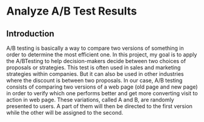 # Analyze A/B Test Results

## Introduction
A/B testing is basically a way to compare two versions of something in order to determine the most efficient one. In this project, my goal is to apply the A/BTesting to help decision-makers decide between two choices of proposals or strategies. 
This test is often used in sales and marketing strategies within companies. But it can also be used in other industries where the discount is between two proposals. In our case, A/B testing consists of comparing two versions of a web page (old page and new page) in order to verify which one performs better and get more converting visit to action in web page. These variations, called A and B, are randomly presented to users. A part of them will then be directed to the first version while the other will be assigned to the second.
